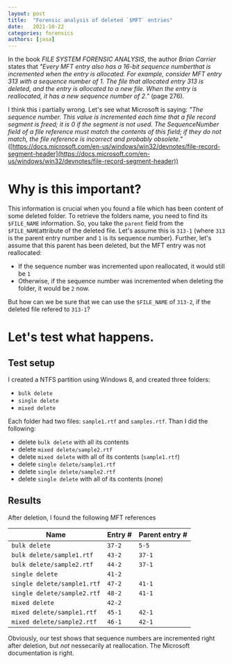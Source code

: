 ```yaml
---
layout: post
title:  "Forensic analysis of deleted `$MFT` entries"
date:   2021-10-22
categories: forensics
authors: [jasa]
---
```


In the book *FILE SYSTEM FORENSIC ANALYSIS*, the author *Brian Carrier* states that *"Every MFT entry also has a 16-bit sequence numberthat is incremented when the entry is allocated. For example, consider MFT entry 313 with a sequence number of 1. The file that allocated entry 313 is deleted, and the entry is allocated to a new file. When the entry is reallocated, it has a new sequence number of 2."* (page 276).

I think this i partially wrong. Let's see what Microsoft is saying: *"The sequence number. This value is incremented each time that a file record segment is freed; it is 0 if the segment is not used. The SequenceNumber field of a file reference must match the contents of this field; if they do not match, the file reference is incorrect and probably obsolete."* ([https://docs.microsoft.com/en-us/windows/win32/devnotes/file-record-segment-header](https://docs.microsoft.com/en-us/windows/win32/devnotes/file-record-segment-header))

# Why is this important?

This information is crucial when you found a file which has been content of some deleted folder. To retrieve the folders name, you need to find its `$FILE_NAME` information. So, you take the `parent` field from the `$FILE_NAME`attribute of the deleted file. Let's assume this is `313-1` (where `313` is the parent entry number and `1` is its sequence number). Further, let's assume that this parent has been deleted, but the MFT entry was not reallocated:

 - If the sequence number was incremented upon reallocated, it would still be `1`
 - Otherwise, if the sequence number was incremented when deleting the folder, it would be `2` now.

 But how can we be sure that we can use the `$FILE_NAME` of `313-2`, if the deleted file refered to `313-1`?

 # Let's test what happens.

## Test setup

 I created a NTFS partition using Windows 8, and created three folders:

  - `bulk delete`
  - `single delete`
  - `mixed delete`

Each folder had two files: `sample1.rtf` and `samples.rtf`. Than I did the following:
 
  - delete `bulk delete` with all its contents
  - delete `mixed delete/sample2.rtf`
  - delete `mixed delete` with all of its contents (`sample1.rtf`)
  - delete `single delete/sample1.rtf`
  - delete `single delete/sample2.rtf`
  - delete `single delete` with all of its contents (none)

## Results

After deletion, I found the following MFT references

| Name | Entry # | Parent entry # |
|-|-|-|
|`bulk delete`| `37-2` | `5-5` |
|`bulk delete/sample1.rtf`| `43-2` | `37-1` |
|`bulk delete/sample2.rtf`| `44-2` | `37-1`|
|`single delete`| `41-2` | |
|`single delete/sample1.rtf`| `47-2` | `41-1` |
|`single delete/sample2.rtf`| `48-2` | `41-1` |
|`mixed delete`| `42-2` | |
|`mixed delete/sample1.rtf`| `45-1` | `42-1` |
|`mixed delete/sample2.rtf`| `46-1` | `42-1` |

Obviously, our test shows that sequence numbers are incremented right after deletion, but *not* nessecarily at reallocation. The Microsoft documentation is right. 